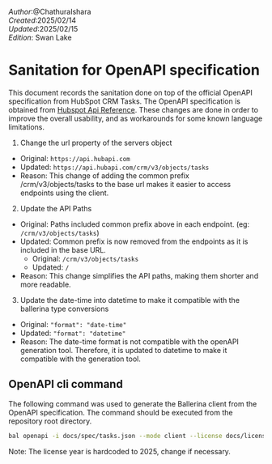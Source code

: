 _Author_:@ChathuraIshara \
_Created_:2025/02/14\
_Updated_:2025/02/15\
_Edition_: Swan Lake

# Sanitation for OpenAPI specification

This document records the sanitation done on top of the official OpenAPI specification from HubSpot CRM Tasks. 
The OpenAPI specification is obtained from [Hubspot Api Reference](https://github.com/HubSpot/HubSpot-public-api-spec-collection/blob/main/PublicApiSpecs/CRM/Tasks/Rollouts/424/v3/tasks.json).
These changes are done in order to improve the overall usability, and as workarounds for some known language limitations.


1. Change the url property of the servers object

* Original: `https://api.hubapi.com`
* Updated: `https://api.hubapi.com/crm/v3/objects/tasks`
* Reason: This change of adding the common prefix /crm/v3/objects/tasks to the base url makes it easier to access endpoints using the client.

2. Update the API Paths

* Original: Paths included common prefix above in each endpoint. (eg: `/crm/v3/objects/tasks`)
* Updated: Common prefix is now removed from the endpoints as it is included in the base URL.
     * Original: `/crm/v3/objects/tasks`
     * Updated: `/`
* Reason: This change simplifies the API paths, making them shorter and more readable.

3. Update the date-time into datetime to make it compatible with the ballerina type conversions

* Original: `"format": "date-time"`
* Updated: `"format": "datetime"`
* Reason: The date-time format is not compatible with the openAPI generation tool. Therefore, it is updated to datetime to make it compatible with the generation tool.

## OpenAPI cli command

The following command was used to generate the Ballerina client from the OpenAPI specification. The command should be executed from the repository root directory.

```bash
bal openapi -i docs/spec/tasks.json --mode client --license docs/license.txt -o ballerina
```
Note: The license year is hardcoded to 2025, change if necessary.
